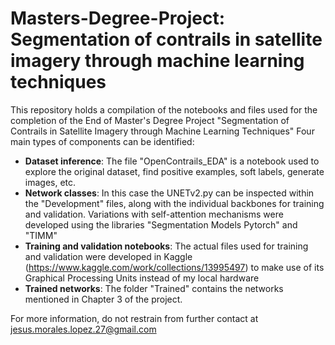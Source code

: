 # Masters-Degree-Project: Segmentation of contrails in satellite imagery through machine learning techniques

This repository holds a compilation of the notebooks and files used for the completion of the End of Master's Degree Project "Segmentation of Contrails in Satellite Imagery through Machine Learning Techniques"
Four main types of components can be identified:

- **Dataset inference**: The file "OpenContrails_EDA" is a notebook used to explore the original dataset, find positive examples, soft labels, generate images, etc.
- **Network classes**: In this case the UNETv2.py can be inspected within the "Development" files, along with the individual backbones for training and validation. Variations with self-attention mechanisms were developed using the libraries "Segmentation Models Pytorch" and "TIMM"
- **Training and validation notebooks**: The actual files used for training and validation were developed in Kaggle (https://www.kaggle.com/work/collections/13995497) to make use of its Graphical Processing Units instead of my local hardware
- **Trained networks**: The folder "Trained" contains the networks mentioned in Chapter 3 of the project.

For more information, do not restrain from further contact at jesus.morales.lopez.27@gmail.com
